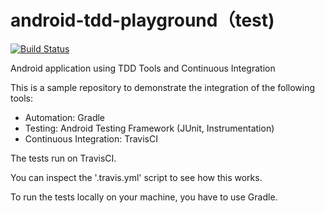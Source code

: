 android-tdd-playground（test)
======================

[![Build Status](https://travis-ci.org/pestrada/android-tdd-playground.png?branch=master)](https://travis-ci.org/pestrada/android-tdd-playground)

Android application using TDD Tools and Continuous Integration

This is a sample repository to demonstrate the integration of the following tools:

- Automation:             Gradle
- Testing:                Android Testing Framework (JUnit, Instrumentation)
- Continuous Integration: TravisCI

The tests run on TravisCI.

You can inspect the '.travis.yml' script to see how this works.

To run the tests locally on your machine, you have to use Gradle.
